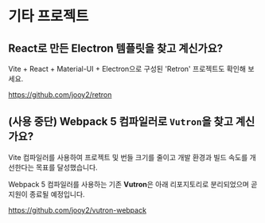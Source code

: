 # 기타 프로젝트

## React로 만든 Electron 템플릿을 찾고 계신가요?

Vite + React + Material-UI + Electron으로 구성된 'Retron' 프로젝트도 확인해 보세요.

https://github.com/jooy2/retron

## (사용 중단) Webpack 5 컴파일러로 `Vutron`을 찾고 계신가요?

Vite 컴파일러를 사용하여 프로젝트 및 번들 크기를 줄이고 개발 환경과 빌드 속도를 개선한다는 목표를 달성했습니다.

Webpack 5 컴파일러를 사용하는 기존 **Vutron**은 아래 리포지토리로 분리되었으며 곧 지원이 종료될 예정입니다.

https://github.com/jooy2/vutron-webpack
